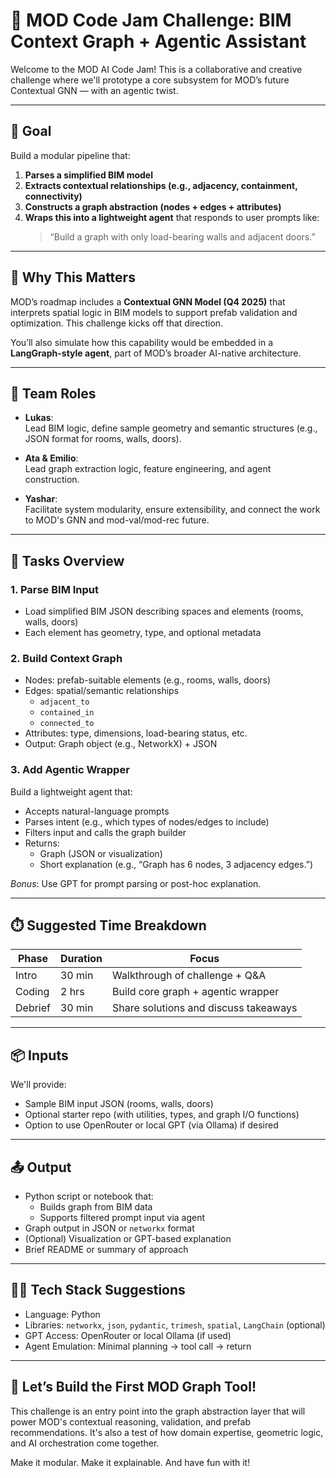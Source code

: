 # 🚧 MOD Code Jam Challenge: BIM Context Graph + Agentic Assistant

Welcome to the MOD AI Code Jam! This is a collaborative and creative challenge where we'll prototype a core subsystem for MOD’s future Contextual GNN — with an agentic twist.

---

## 🧠 Goal

Build a modular pipeline that:
1. **Parses a simplified BIM model**
2. **Extracts contextual relationships (e.g., adjacency, containment, connectivity)**
3. **Constructs a graph abstraction (nodes + edges + attributes)**
4. **Wraps this into a lightweight agent** that responds to user prompts like:
   > “Build a graph with only load-bearing walls and adjacent doors.”

---

## 🎯 Why This Matters

MOD’s roadmap includes a **Contextual GNN Model (Q4 2025)** that interprets spatial logic in BIM models to support prefab validation and optimization. This challenge kicks off that direction.

You’ll also simulate how this capability would be embedded in a **LangGraph-style agent**, part of MOD’s broader AI-native architecture.

---

## 👥 Team Roles

- **Lukas**:  
  Lead BIM logic, define sample geometry and semantic structures (e.g., JSON format for rooms, walls, doors).

- **Ata & Emilio**:  
  Lead graph extraction logic, feature engineering, and agent construction.

- **Yashar**:  
  Facilitate system modularity, ensure extensibility, and connect the work to MOD's GNN and mod-val/mod-rec future.

---

## 🔧 Tasks Overview

### 1. Parse BIM Input
- Load simplified BIM JSON describing spaces and elements (rooms, walls, doors)
- Each element has geometry, type, and optional metadata

### 2. Build Context Graph
- Nodes: prefab-suitable elements (e.g., rooms, walls, doors)
- Edges: spatial/semantic relationships
  - `adjacent_to`
  - `contained_in`
  - `connected_to`
- Attributes: type, dimensions, load-bearing status, etc.
- Output: Graph object (e.g., NetworkX) + JSON

### 3. Add Agentic Wrapper
Build a lightweight agent that:
- Accepts natural-language prompts
- Parses intent (e.g., which types of nodes/edges to include)
- Filters input and calls the graph builder
- Returns:
  - Graph (JSON or visualization)
  - Short explanation (e.g., “Graph has 6 nodes, 3 adjacency edges.”)

*Bonus*: Use GPT for prompt parsing or post-hoc explanation.

---

## ⏱️ Suggested Time Breakdown

| Phase     | Duration | Focus                                  |
|-----------|----------|----------------------------------------|
| Intro     | 30 min   | Walkthrough of challenge + Q&A         |
| Coding    | 2 hrs    | Build core graph + agentic wrapper     |
| Debrief   | 30 min   | Share solutions and discuss takeaways  |

---

## 📦 Inputs

We'll provide:
- Sample BIM input JSON (rooms, walls, doors)
- Optional starter repo (with utilities, types, and graph I/O functions)
- Option to use OpenRouter or local GPT (via Ollama) if desired

---

## 📤 Output

- Python script or notebook that:
  - Builds graph from BIM data
  - Supports filtered prompt input via agent
- Graph output in JSON or `networkx` format
- (Optional) Visualization or GPT-based explanation
- Brief README or summary of approach

---

## 🧑‍🔧 Tech Stack Suggestions

- Language: Python
- Libraries: `networkx`, `json`, `pydantic`, `trimesh`, `spatial`, `LangChain` (optional)
- GPT Access: OpenRouter or local Ollama (if used)
- Agent Emulation: Minimal planning → tool call → return

---

## 🚀 Let’s Build the First MOD Graph Tool!

This challenge is an entry point into the graph abstraction layer that will power MOD's contextual reasoning, validation, and prefab recommendations. It's also a test of how domain expertise, geometric logic, and AI orchestration come together.

Make it modular. Make it explainable. And have fun with it!
